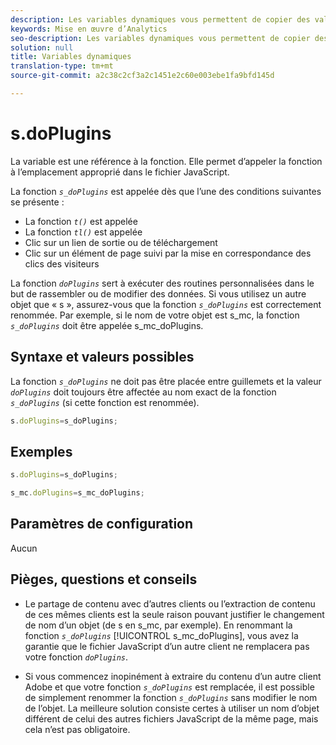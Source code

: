 ```yaml
---
description: Les variables dynamiques vous permettent de copier des valeurs d’une variable vers une autre sans entrer les valeurs complètes à plusieurs reprises dans les demandes d’image sur votre site.
keywords: Mise en œuvre d’Analytics
seo-description: Les variables dynamiques vous permettent de copier des valeurs d’une variable vers une autre sans entrer les valeurs complètes à plusieurs reprises dans les demandes d’image sur votre site.
solution: null
title: Variables dynamiques
translation-type: tm+mt
source-git-commit: a2c38c2cf3a2c1451e2c60e003ebe1fa9bfd145d

---
```




# s.doPlugins

La variable est une référence à la fonction. Elle permet d’appeler la fonction à l’emplacement approprié dans le fichier JavaScript.

La fonction *`s_doPlugins`* est appelée dès que l’une des conditions suivantes se présente :

* La fonction *`t()`* est appelée
* La fonction *`tl()`* est appelée
* Clic sur un lien de sortie ou de téléchargement
* Clic sur un élément de page suivi par la mise en correspondance des clics des visiteurs

La fonction *`doPlugins`* sert à exécuter des routines personnalisées dans le but de rassembler ou de modifier des données. Si vous utilisez un autre objet que « s », assurez-vous que la fonction *`s_doPlugins`* est correctement renommée. Par exemple, si le nom de votre objet est s_mc, la fonction *`s_doPlugins`* doit être appelée s_mc_doPlugins.

## Syntaxe et valeurs possibles

La fonction *`s_doPlugins`* ne doit pas être placée entre guillemets et la valeur *`doPlugins`* doit toujours être affectée au nom exact de la fonction *`s_doPlugins`* (si cette fonction est renommée).

```js
s.doPlugins=s_doPlugins;
```

## Exemples

```js
s.doPlugins=s_doPlugins;
```

```js
s_mc.doPlugins=s_mc_doPlugins;
```

## Paramètres de configuration

Aucun

## Pièges, questions et conseils

* Le partage de contenu avec d’autres clients ou l’extraction de contenu de ces mêmes clients est la seule raison pouvant justifier le changement de nom d’un objet (de s en s_mc, par exemple). En renommant la fonction *`s_doPlugins`* [!UICONTROL s_mc_doPlugins], vous avez la garantie que le fichier JavaScript d’un autre client ne remplacera pas votre fonction *`doPlugins`*.

* Si vous commencez inopinément à extraire du contenu d’un autre client Adobe et que votre fonction *`s_doPlugins`* est remplacée, il est possible de simplement renommer la fonction *`s_doPlugins`* sans modifier le nom de l’objet. La meilleure solution consiste certes à utiliser un nom d’objet différent de celui des autres fichiers JavaScript de la même page, mais cela n’est pas obligatoire.
